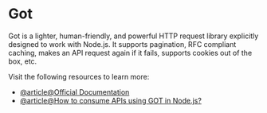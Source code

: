 # Got

Got is a lighter, human-friendly, and powerful HTTP request library explicitly designed to work with Node.js. It supports pagination, RFC compliant caching, makes an API request again if it fails, supports cookies out of the box, etc.

Visit the following resources to learn more:

- [@article@Official Documentation](https://www.npmjs.com/package/got)
- [@article@How to consume APIs using GOT in Node.js?](https://rapidapi.com/guides/call-apis-got)
